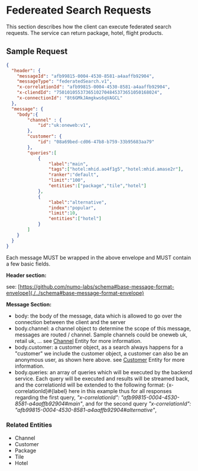 # Federeated Search Requests

This section describes how the client can execute federated search requests. The service can return package, hotel, flight products. 

## Sample Request
``` JSON
{
  "header": {
    "messageId": "afb99815-0004-4530-8581-a4aaffb92904",
    "messageType": "federatedSearch.v1",
    "x-correlationId": "afb99815-0004-4530-8581-a4aaffb92904",
    "x-cliendId": "75010105537365102704845373651050168024",
    "x-connectionId": "8t6GMkJAmgkws6qVAGCL"
  },
  "message": {
    "body":{
        "channel" : {
            "id":"uk:oneweb:v1",
        },
        "customer": {
            "id": "08a69bed-cd06-47b8-b759-33b95683aa79"
        },
        "queries":[
            {
                "label":"main",
                "tags":["hotel:mhid.ao4f1g5","hotel:mhid.amase2r"],
                "ranker":"default",
                "limit":"100",
                "entities":["package","tile","hotel"]
            },
            {
                "label":"alternative",
                "index":"popular",
                "limit":10,
                "entities":["hotel"]
            }
        ]
    }
  }
}
```
Each message MUST be wrapped in the above envelope and MUST contain a few basic fields. 

__Header section:__

see: [https://github.com/numo-labs/schema#base-message-format-envelope](./../schema#base-message-format-envelope)

__Message Section:__ 

* body: the body of the message, data which is allowed to go over the connection between the client and the server
* body.channel: a channel object to determine the scope of this message, messages are routed / channel. Sample channels could be oneweb uk, retail uk, ... see [Channel]() Entity for more information.
* body.customer: a customer object, as a search always happens for a "customer" we include the customer object, a customer can also be an anonymous user, as shown here above. see [Customer]() Entity for more information.
* body.queries: an array of queries which will be executed by the backend service. Each query will be executed and results will be streamed back, and the correlationId will be extended to the following format: {x-correlationId}#{label} here in this example thus for all responses regarding the first query, _"x-correlationId": "afb99815-0004-4530-8581-a4aaffb92904#main"_, and for the second query _"x-correlationId": "afb99815-0004-4530-8581-a4aaffb92904#alternative"_,

### Related Entities
* Channel               
* Customer
* Package
* Tile
* Hotel

